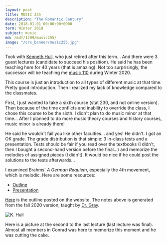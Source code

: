```yaml
---
layout: post
title: MUSIC 255
description: "The Romantic Century"
date: 2018-01-01 00:00:00+0000
term: Winter 2018
subject: music
md: /mdf/1209/music255/
image: "/crs_banner/music255.jpg"
---
```


Took with [Kenneth Hull](https://uwaterloo.ca/grebel/people-profiles/kenneth-hull), who just retired after this term... And there were 3 guest lectures (candidate to succeed his position). He said he has been teaching here for 40 years (that is amazing). Not too surprisingly, the successor will be teaching me [music 110](/music110) during Winter 2020.

This course is just an introduction to all types of different music at that time. Pretty good introduction. Then I realized my lack of knowledge compared to the classmates.

First, I just wanted to take a sixth course (stat 230, and not online version). Then because of the time conflicts and inability to override the class, I chose this course to be the sixth. I didn't plan to do music minor at that time... After I planned to do more music theory courses and history courses, music minor is already there!

He said he wouldn't fail you like other faculties... and yes! He didn't. I got an OK grade. The grade distribution is that simple: 3 in-class tests and a presentation. Tests should be fair if you read over the textbooks (I didn't, then I bought a second-hand version before the final...) and memorize the melodies of assigned pieces (I didn't). It would be nice if he could post the solutions to the tests afterwards...

I examined Brahms' *A German Requiem*, especially the 4th movement, which is melodic. Here are some resources:
- [Outline](/pdf/1181/outline.pdf)
- [Presentation](/pdf/1181/post.pdf)

[Here](https://uwaterloo.ca/music/sites/ca.music/files/uploads/files/mus_255_w18_-_k._hull_-_accessible.pdf) is the outline posted on the website. The notes above is generated from the fall 2020 version, taught by [Dr. Gray](https://uwaterloo.ca/grebel/people-profiles/laura-j-gray).


![K. Hull](\pics\k_hull.JPG)

Here is a picture at the second to the last lecture (last lecture was final). Almost all members in Conrad was here to memorize this moment and he was cutting the cake.
